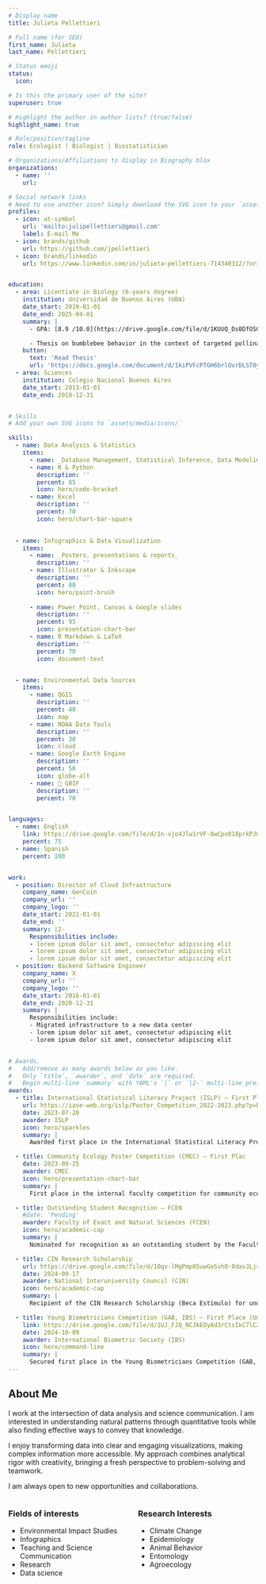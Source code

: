 ```yaml
---
# Display name
title: Julieta Pellettieri

# Full name (for SEO)
first_name: Julieta
last_name: Pellettieri

# Status emoji
status:
  icon: 

# Is this the primary user of the site?
superuser: true

# Highlight the author in author lists? (true/false)
highlight_name: true

# Role/position/tagline
role: Ecologist | Biologist | Biostatistician

# Organizations/Affiliations to display in Biography blox
organizations:
  - name: ''
    url: 

# Social network links
# Need to use another icon? Simply download the SVG icon to your `assets/media/icons/` folder.
profiles:
  - icon: at-symbol
    url: 'mailto:julipellettieri@gmail.com'
    label: E-mail Me
  - icon: brands/github
    url: https://github.com/jpellettieri
  - icon: brands/linkedin
    url: https://www.linkedin.com/in/julieta-pellettieri-714340312/?originalSubdomain=ar


education:
  - area: Licentiate in Biology (6-years degree)
    institution: Universidad de Buenos Aires (UBA)
    date_start: 2019-01-01
    date_end: 2025-04-01
    summary: |
      - GPA: [8.9 /10.0](https://drive.google.com/file/d/1KUUQ_Ds0DfOSCRr8HmXTemSEqA4rqDC8/view?usp=sharing)

      - Thesis on bumblebee behavior in the context of targeted pollination. Supervised by [Dr. Walter Farina](https://ifibyne.exactas.uba.ar/cv-farina/). 
    button:
      text: 'Read Thesis'
      url: 'https://docs.google.com/document/d/1kiPVFcPTGH6brlOvrDLST0yc1hhz4MQb/edit?usp=sharing&ouid=103255996558795885045&rtpof=true&sd=true'
  - area: Sciences
    institution: Colegio Nacional Buenos Aires
    date_start: 2013-01-01
    date_end: 2018-12-31


# Skills
# Add your own SVG icons to `assets/media/icons/`  

skills:
  - name: Data Analysis & Statistics
    items:
      - name: _Database Management, Statistical Inference, Data Modeling (GLMs, GLMMs)_
      - name: R & Python
        description: ''
        percent: 85
        icon: hero/code-bracket
      - name: Excel
        description: ''
        percent: 70
        icon: hero/chart-bar-square      

    
  - name: Infographics & Data Visualization
    items:
      - name: _Posters, presentations & reports_
        description: ''
      - name: Illustrator & Inkscape 
        description: ''
        percent: 80
        icon: hero/paint-brush
      
      - name: Power Point, Canvas & Google slides
        description: ''
        percent: 95
        icon: presentation-chart-bar
      - name: R Markdown & LaTeX
        description: ''
        percent: 70
        icon: document-text


  - name: Environmental Data Sources
    items:
      - name: QGIS
        description: ''
        percent: 40
        icon: map
      - name: NOAA Data Tools
        description: ''
        percent: 30
        icon: cloud
      - name: Google Earth Engine
        description: ''
        percent: 50
        icon: globe-alt
      - name: 🍃 GBIF
        description: ''
        percent: 70


languages:
  - name: English
    link: https://drive.google.com/file/d/1n-vjo4Jlw1rVF-8wCpx018prkPJGRSok/view?usp=drive_link
    percent: 75
  - name: Spanish
    percent: 100


work:
  - position: Director of Cloud Infrastructure
    company_name: GenCoin
    company_url: ''
    company_logo: ''
    date_start: 2021-01-01
    date_end: ''
    summary: |2-
      Responsibilities include:
      - lorem ipsum dolor sit amet, consectetur adipiscing elit
      - lorem ipsum dolor sit amet, consectetur adipiscing elit
      - lorem ipsum dolor sit amet, consectetur adipiscing elit
  - position: Backend Software Engineer
    company_name: X
    company_url: ''
    company_logo: ''
    date_start: 2016-01-01
    date_end: 2020-12-31
    summary: |
      Responsibilities include:
      - Migrated infrastructure to a new data center
      - lorem ipsum dolor sit amet, consectetur adipiscing elit
      - lorem ipsum dolor sit amet, consectetur adipiscing elit


# Awards.
#   Add/remove as many awards below as you like.
#   Only `title`, `awarder`, and `date` are required.
#   Begin multi-line `summary` with YAML's `|` or `|2-` multi-line prefix and indent 2 spaces below.
awards:
  - title: International Statistical Literacy Project (ISLP) – First Place (University Category)
    url: https://iase-web.org/islp/Poster_Competition_2022-2023.php?p=Prizewinners
    date: 2023-07-20
    awarder: ISLP
    icon: hero/sparkles
    summary: |
      Awarded first place in the International Statistical Literacy Project (ISLP) competition in the university category for outstanding statistical research and presentation.

  - title: Community Ecology Poster Competition (CMEC) – First Plac
    date: 2023-09-25
    awarder: CMEC
    icon: hero/presentation-chart-bar
    summary: |
      First place in the internal faculty competition for community ecology posters, organized by the Faculty of Exact and Natural Sciences (FCEN).

  - title: Outstanding Student Recognition – FCEN
    #date: 'Pending'
    awarder: Faculty of Exact and Natural Sciences (FCEN)
    icon: hero/academic-cap
    summary: |
      Nominated for recognition as an outstanding student by the Faculty of Exact and Natural Sciences.

  - title: CIN Research Scholarship
    url: https://drive.google.com/file/d/10qv-lMgPmp05uwGoSshO-0davJLjrG08/view?usp=drive_link 
    date: 2024-09-17
    awarder: National Interuniversity Council (CIN)
    icon: hero/academic-cap
    summary: |
      Recipient of the CIN Research Scholarship (Beca Estímulo) for undergraduate research excellence.

  - title: Young Biometricians Competition (GAB, IBS) – First Place (Undergraduate Category)
    link: https://drive.google.com/file/d/1UJ_FJQ_NCJkEOyAd3rCtsIkC7lCZStB6/view?usp=sharing
    date: 2024-10-09
    awarder: International Biometric Society (IBS)
    icon: hero/command-line
    summary: |
      Secured first place in the Young Biometricians Competition (GAB, IBS) in the undergraduate category for excellence in biometric analysis.
---
```


## About Me

I work at the intersection of data analysis and science communication. I am interested in understanding natural patterns through quantitative tools while also finding effective ways to convey that knowledge.

I enjoy transforming data into clear and engaging visualizations, making complex information more accessible. My approach combines analytical rigor with creativity, bringing a fresh perspective to problem-solving and teamwork.

I am always open to new opportunities and collaborations.

<div style="display: flex; justify-content: space-between;">

<div style="flex: 1; margin-right: 10px;">
  <h3>Fields of interests</h3>
  <ul>
    <li>Environmental Impact Studies</li>
    <li>Infographics</li>
    <li>Teaching and Science Communication</li>
    <li>Research</li>
    <li>Data science</li>
  </ul>
</div>

<div style="flex: 1; margin-left: 10px;">
  <h3>Research Interests</h3>
  <ul>
    <li>Climate Change</li>
    <li>Epidemiology</li>
    <li>Animal Behavior</li>
    <li>Entomology</li>
    <li>Agroecology</li>
  </ul>
</div>

</div>